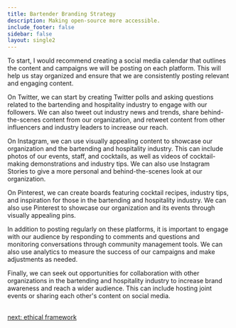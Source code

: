 ```yaml
---
title: Bartender Branding Strategy
description: Making open-source more accessible.
include_footer: false
sidebar: false
layout: single2
---
```


<p>
To start, I would recommend creating a social media calendar that outlines the content and campaigns we will be posting on each platform. This will help us stay organized and ensure that we are consistently posting relevant and engaging content.

On Twitter, we can start by creating Twitter polls and asking questions related to the bartending and hospitality industry to engage with our followers. We can also tweet out industry news and trends, share behind-the-scenes content from our organization, and retweet content from other influencers and industry leaders to increase our reach.

On Instagram, we can use visually appealing content to showcase our organization and the bartending and hospitality industry. This can include photos of our events, staff, and cocktails, as well as videos of cocktail-making demonstrations and industry tips. We can also use Instagram Stories to give a more personal and behind-the-scenes look at our organization.

On Pinterest, we can create boards featuring cocktail recipes, industry tips, and inspiration for those in the bartending and hospitality industry. We can also use Pinterest to showcase our organization and its events through visually appealing pins.

In addition to posting regularly on these platforms, it is important to engage with our audience by responding to comments and questions and monitoring conversations through community management tools. We can also use analytics to measure the success of our campaigns and make adjustments as needed.

Finally, we can seek out opportunities for collaboration with other organizations in the bartending and hospitality industry to increase brand awareness and reach a wider audience. This can include hosting joint events or sharing each other's content on social media.

<br>
<a href="https://workdojos.com/bartenders/ethics">next: ethical framework</a>
</p>